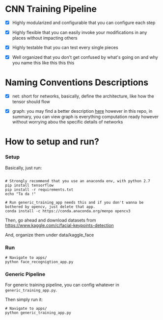 # CNN Training Pipeline

- [X] Highly modularized and configurable that you can configure each step

- [X] Highly flexible that you can easily invoke your modifications in any places without impacting others

- [X] Highly testable that you can test every single pieces

- [X] Well organized that you don't get confused by what's going on and why you name this like this this this


# Naming Conventions Descriptions

- [X] net: short for networks, basically, define the architecture, like how the tensor should flow

- [X] graph: you may find a better description [here](https://www.tensorflow.org/programmers_guide/graphs)
however in this repo, in summary, you can view graph is everything computation ready however without worrying abou the specific details of networks

# How to setup and run?

### Setup

Basically, just run:

```

# Strongly recommend that you use an anaconda env, with python 2.7
pip install tensorflow
pip install -r requirements.txt
echo "Ta da !"

# Run generic_training_app needs this and if you don't wanna be bothered by opencv, just delete that app.
conda install -c https://conda.anaconda.org/menpo opencv3

```

Then, go ahead and download datasets from https://www.kaggle.com/c/facial-keypoints-detection

And, organize them under data/kaggle_face

### Run

```
# Navigate to apps/
python face_recognigtion_app.py
```


### Generic Pipeline

For generic training pipeline, you can config whatever in `generic_training_app.py`.

Then simply run it:

```
# Navigate to apps/
python generic_training_app.py

```